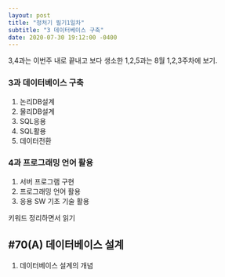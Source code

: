 ```yaml
---
layout: post
title: "정처기 필기1일차"
subtitle: "3 데이터베이스 구축"
date: 2020-07-30 19:12:00 -0400
---
```


3,4과는 이번주 내로 끝내고
보다 생소한 1,2,5과는 8월 1,2,3주차에 보기.

### 3과 데이터베이스 구축
1. 논리DB설계
2. 물리DB설계
3. SQL응용
4. SQL활용
5. 데이터전환

### 4과 프로그래밍 언어 활용
1. 서버 프로그램 구현
2. 프로그래밍 언어 활용
3. 응용 SW 기초 기술 활용

키워드 정리하면서 읽기

## #70(A) 데이터베이스 설계
1. 데이터베이스 설계의 개념
